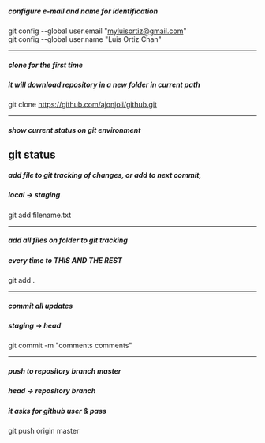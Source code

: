 ##### configure e-mail and name for identification

git config --global user.email "myluisortiz@gmail.com"  
git config --global user.name "Luis Ortiz Chan"

---

##### clone for the first time
##### it will download repository in a new folder in current path

git clone https://github.com/ajonjoli/github.git

---

##### show current status on git environment

git status
---
##### add file to git tracking of changes, or add to next commit,
##### local -> staging

git add filename.txt

---

##### add all files on folder to git tracking
##### every time to THIS AND THE REST
git add .

---

##### commit all updates
##### staging -> head

git commit -m "comments comments"

---

##### push to repository branch master
##### head -> repository branch
##### it asks for github user & pass

git push origin master

